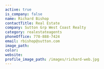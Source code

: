 ```yaml
---
active: true
is_company: false
name: Richard Bishop
contactTitle: Real Estate
company: Sutton Grp West Coast Realty
category: realestateagents
phoneOffice: 778-888-7424
email: rbishop@sutton.com
image_path:
color:
website:
profile_image_path: /images/richard-web.jpg
---
```



